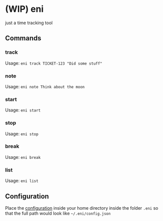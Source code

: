 # (WIP) eni
just a time tracking tool


## Commands
### track
Usage: `eni track TICKET-123 "Did some stuff"`
### note
Usage: `eni note Think about the moon`
### start
Usage: `eni start`
### stop
Usage: `eni stop`
### break
Usage: `eni break`
### list 
Usage: `eni list`

## Configuration
Place the [configuration](./data/config.json.dist) inside your home directory inside the folder `.eni` so that the full path would look like `~/.eni/config.json`
